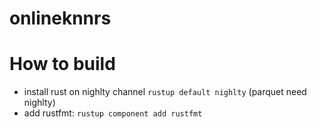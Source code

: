 # onlineknnrs

# How to build

* install rust on nighlty channel `rustup default nighlty` (parquet need nighlty)
* add rustfmt: `rustup component add rustfmt`
